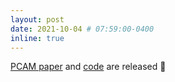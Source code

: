 ```yaml
---
layout: post
date: 2021-10-04 # 07:59:00-0400
inline: true
---
```


[PCAM paper](https://arxiv.org/abs/2110.01269) and [code](https://github.com/valeoai/PCAM) are released :mega: